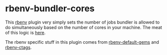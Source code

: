 # rbenv-bundler-cores

This [rbenv][rbenv] plugin very simply sets the number of jobs bundler
is allowed to do simultaneously based on the number of cores in your
machine. The meat of this logic is [here][logic].

[rbenv]: https://github.com/sstephenson/rbenv
[logic]: https://github.com/Keithbsmiley/rbenv-bundler-cores/blob/master/etc/rbenv.d/install/bundler-cores.bash#L16-17

The rbenv specific stuff in this plugin comes from
[rbenv-default-gems][default] and [rbenv-ctags][ctags].

[default]: https://github.com/sstephenson/rbenv-default-gems
[ctags]: https://github.com/tpope/rbenv-ctags
